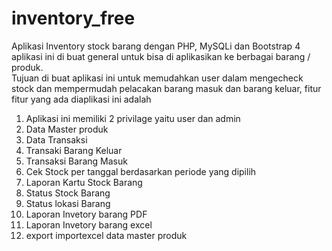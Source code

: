 # inventory_free

Aplikasi Inventory stock barang dengan PHP, MySQLi dan Bootstrap 4 aplikasi ini di buat general untuk bisa di aplikasikan ke berbagai barang / produk.
<br/>
Tujuan di buat aplikasi ini untuk memudahkan user dalam mengecheck stock dan mempermudah pelacakan barang masuk dan barang keluar, fitur fitur yang ada diaplikasi ini adalah
<br/>
1. Aplikasi ini memiliki 2 privilage yaitu user dan admin<br/>
2. Data Master produk<br/>
3. Data Transaksi<br/>
4. Transaki Barang Keluar<br/>
5. Transaksi Barang Masuk<br/>
6. Cek Stock per tanggal berdasarkan periode yang dipilih<br/>
7. Laporan Kartu Stock Barang<br/>
8. Status Stock Barang<br/>
9. Status lokasi Barang<br/>
10. Laporan Invetory barang PDF<br/>
11. Laporan Invetory barang excel<br/>
12. export importexcel data master produk<br/>


